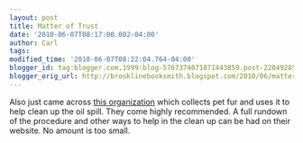 ```yaml
---
layout: post
title: Matter of Trust
date: '2010-06-07T08:17:00.002-04:00'
author: Carl
tags: 
modified_time: '2010-06-07T08:22:04.764-04:00'
blogger_id: tag:blogger.com,1999:blog-5767374071871443859.post-2204928594593751990
blogger_orig_url: http://brooklinebooksmith.blogspot.com/2010/06/matter-of-trust.html
---
```


Also just came across <a href="http://www.matteroftrust.org/programs/hairmatsinfo.html">this organization</a> which collects pet fur and uses it to help clean up the oil spill. They come highly recommended. A full rundown of the procedure and other ways to help in the clean up can be had on their website. No amount is too small.